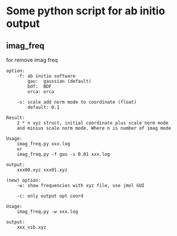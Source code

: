 # Some python script for ab initio output

## imag\_freq
for remove imag freq

    option:
        -f: ab initio software
            gau:  gaussian (default)
            bdf:  BDF
            orca: orca

        -s: scale add norm mode to coordinate (float)
            default: 0.1

    Result:
        2 * n xyz struct, initial coordinate plus scale norm mode 
        and minius scale norm mode. Where n is number of imag mode

    Usage:
        imag_freq.py xxx.log
        or
        imag_freq.py -f gau -s 0.01 xxx.log

    output:
        xxx00.xyz xxx01.xyz

    (new) option:
        -w: show frequencies with xyz file, use jmol GUI

        -c: only output opt coord

    Usage:
        imag_freq.py -w xxx.log

    output:
        xxx_vib.xyz

